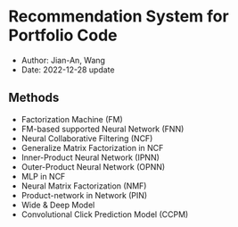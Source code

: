 # Recommendation System for Portfolio Code
- Author: Jian-An, Wang
- Date: 2022-12-28 update

## Methods
- Factorization Machine (FM)
- FM-based supported Neural Network (FNN)
- Neural Collaborative Filtering (NCF)
- Generalize Matrix Factorization in NCF
- Inner-Product Neural Network (IPNN)
- Outer-Product Neural Network (OPNN)
- MLP in NCF
- Neural Matrix Factorization (NMF)
- Product-network in Network (PIN)
- Wide & Deep Model
- Convolutional Click Prediction Model (CCPM)
